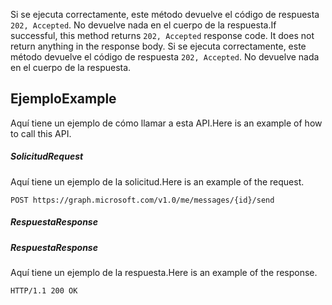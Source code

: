 <span data-ttu-id="1d3d3-p103">Si se ejecuta correctamente, este método devuelve el código de respuesta `202, Accepted`. No devuelve nada en el cuerpo de la respuesta.</span><span class="sxs-lookup"><span data-stu-id="1d3d3-p103">If successful, this method returns `202, Accepted` response code. It does not return anything in the response body.</span></span>
Si se ejecuta correctamente, este método devuelve el código de respuesta `202, Accepted`. No devuelve nada en el cuerpo de la respuesta.

## <span data-ttu-id="1d3d3-120">Ejemplo</span><span class="sxs-lookup"><span data-stu-id="1d3d3-120">Example</span></span>
<a id="example" class="xliff"></a>
<span data-ttu-id="1d3d3-121">Aquí tiene un ejemplo de cómo llamar a esta API.</span><span class="sxs-lookup"><span data-stu-id="1d3d3-121">Here is an example of how to call this API.</span></span>
##### <span data-ttu-id="1d3d3-122">Solicitud</span><span class="sxs-lookup"><span data-stu-id="1d3d3-122">Request</span></span>
<a id="request" class="xliff"></a>
<span data-ttu-id="1d3d3-123">Aquí tiene un ejemplo de la solicitud.</span><span class="sxs-lookup"><span data-stu-id="1d3d3-123">Here is an example of the request.</span></span>
<!-- {
  "blockType": "request",
  "name": "message_send"
}-->
```http
POST https://graph.microsoft.com/v1.0/me/messages/{id}/send
```

##### <span data-ttu-id="1d3d3-124">Respuesta</span><span class="sxs-lookup"><span data-stu-id="1d3d3-124">Response</span></span>
<a id="response" class="xliff"></a>
##### <span data-ttu-id="1d3d3-125">Respuesta</span><span class="sxs-lookup"><span data-stu-id="1d3d3-125">Response</span></span>
<a id="response" class="xliff"></a>
<span data-ttu-id="1d3d3-126">Aquí tiene un ejemplo de la respuesta.</span><span class="sxs-lookup"><span data-stu-id="1d3d3-126">Here is an example of the response.</span></span>
<!-- {
  "blockType": "response",
  "truncated": true
} -->
```http
HTTP/1.1 200 OK
```

<!-- uuid: 8fcb5dbc-d5aa-4681-8e31-b001d5168d79
2015-10-25 14:57:30 UTC -->
<!-- {
  "type": "#page.annotation",
  "description": "message: send",
  "keywords": "",
  "section": "documentation",
  "tocPath": ""
}-->
